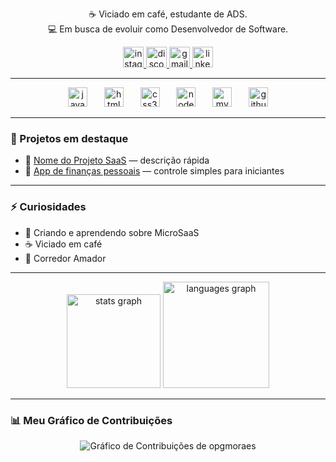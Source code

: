 <p align="center">
  ☕ Viciado em café, estudante de ADS.<br>
  💻 Em busca de evoluir como Desenvolvedor de Software.
</p>

<div align="center">
  <a href="https://www.instagram.com/SEU_USUARIO_AQUI/" target="_blank">
    <img src="https://img.shields.io/static/v1?message=Instagram&logo=instagram&label=&color=f60c49&logoColor=white&labelColor=&style=for-the-badge" height="33" alt="instagram logo" />
  </a>
  <a href="https://discord.com/users/SEU_ID_DE_USUARIO" target="_blank">
    <img src="https://img.shields.io/static/v1?message=Discord&logo=discord&label=&color=7289DA&logoColor=white&labelColor=&style=for-the-badge" height="33" alt="discord logo" />
  </a>
  <a href="mailto:SEU_EMAIL_AQUI@gmail.com" target="_blank">
    <img src="https://img.shields.io/static/v1?message=Gmail&logo=gmail&label=&color=D14836&logoColor=white&labelColor=&style=for-the-badge" height="33" alt="gmail logo" />
  </a>
  <a href="https://www.linkedin.com/in/SEU_PERFIL_AQUI/" target="_blank">
    <img src="https://img.shields.io/static/v1?message=LinkedIn&logo=linkedin&label=&color=0077B5&logoColor=white&labelColor=&style=for-the-badge" height="33" alt="linkedin logo" />
  </a>
</div>

---

<div align="center">
  <img src="https://cdn.jsdelivr.net/gh/devicons/devicon/icons/javascript/javascript-original.svg" height="31" alt="javascript logo" />
  <img width="19" />
  <img src="https://cdn.jsdelivr.net/gh/devicons/devicon/icons/html5/html5-original.svg" height="31" alt="html5 logo" />
  <img width="19" />
  <img src="https://cdn.jsdelivr.net/gh/devicons/devicon/icons/css3/css3-original.svg" height="31" alt="css3 logo" />
  <img width="19" />
  <img src="https://cdn.jsdelivr.net/gh/devicons/devicon/icons/nodejs/nodejs-original.svg" height="31" alt="nodejs logo" />
  <img width="19" />
  <img src="https://cdn.jsdelivr.net/gh/devicons/devicon/icons/mysql/mysql-original.svg" height="31" alt="mysql logo" />
  <img width="19" />
  <img src="https://cdn.jsdelivr.net/gh/devicons/devicon/icons/github/github-original.svg" height="31" alt="github logo" />
</div>

---

### 📌 Projetos em destaque
- 🔧 [Nome do Projeto SaaS](https://github.com/seunome/nome-do-repositorio) — descrição rápida
- 📲 [App de finanças pessoais](https://github.com/seunome/nome-do-repositorio) — controle simples para iniciantes

---

### ⚡ Curiosidades

- 🚀 Criando e aprendendo sobre MicroSaaS
- ☕ Viciado em café
- 🏃 Corredor Amador

---

<div align="center">
  <img src="https://github-readme-stats.vercel.app/api?username=opgmoraes&hide_title=true&hide_rank=false&show_icons=false&include_all_commits=false&count_private=false&disable_animations=false&theme=tokyonight&locale=en&hide_border=true" height="150" alt="stats graph" />
  <img src="https://github-readme-stats.vercel.app/api/top-langs?username=opgmoraes&locale=en&hide_title=true&layout=compact&card_width=320&langs_count=5&theme=tokyonight&hide_border=true" height="170" alt="languages graph" />
</div>

---

### 📊 Meu Gráfico de Contribuições

<p align="center">
  <img src="https://ghchart.rshah.org/40c463/opgmoraes" alt="Gráfico de Contribuições de opgmoraes" />
</p>
